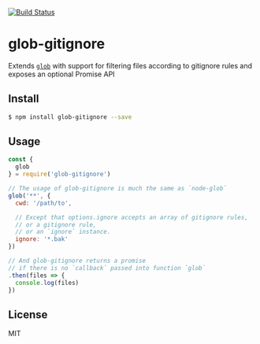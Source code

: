 [![Build Status](https://travis-ci.org/kaelzhang/node-glob-gitignore.svg?branch=master)](https://travis-ci.org/kaelzhang/node-glob-gitignore)
<!-- optional appveyor tst
[![Windows Build Status](https://ci.appveyor.com/api/projects/status/github/kaelzhang/node-glob-gitignore?branch=master&svg=true)](https://ci.appveyor.com/project/kaelzhang/node-glob-gitignore)
-->
<!-- optional npm version
[![NPM version](https://badge.fury.io/js/glob-gitignore.svg)](http://badge.fury.io/js/glob-gitignore)
-->
<!-- optional npm downloads
[![npm module downloads per month](http://img.shields.io/npm/dm/glob-gitignore.svg)](https://www.npmjs.org/package/glob-gitignore)
-->
<!-- optional dependency status
[![Dependency Status](https://david-dm.org/kaelzhang/node-glob-gitignore.svg)](https://david-dm.org/kaelzhang/node-glob-gitignore)
-->

# glob-gitignore

Extends [`glob`](https://www.npmjs.com/package/glob) with support for filtering files according to gitignore rules and exposes an optional Promise API

## Install

```sh
$ npm install glob-gitignore --save
```

## Usage

```js
const {
  glob
} = require('glob-gitignore')

// The usage of glob-gitignore is much the same as `node-glob`
glob('**', {
  cwd: '/path/to',

  // Except that options.ignore accepts an array of gitignore rules,
  // or a gitignore rule,
  // or an `ignore` instance.
  ignore: '*.bak'
})

// And glob-gitignore returns a promise
// if there is no `callback` passed into function `glob`
.then(files => {
  console.log(files)
})
```

## License

MIT
